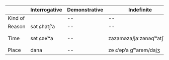 

|         | Interrogative | Demonstrative | Indefinite                | Universal  | Negative       |
| ------- | ------------- | ------------- | ------------------------- | ---------- | -------------- |
| Kind of |               | --            | --                        | --         | --             |
| Reason  | sət ɕħatʃʼa   | --            | --                        | --         | --             |
| Time    | sət ɕəʁʷa     | --            | zazaməza/jaːzənəqʷatʃʼara | sət ɕəʁʷəj | zajətʃʼ        |
| Place   | dana          | --            | zə ɕʼəpʼa gʷarəm/dajʒ     | danəj      | zəɕʼəpʼəj(tʃʼ) |

